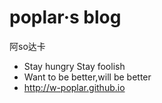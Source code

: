 # poplar·s blog 
阿so达卡
- Stay hungry Stay foolish
- Want to be better,will be better 
- http://w-poplar.github.io
